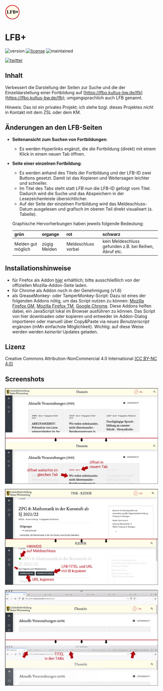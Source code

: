 ![logo](chrome_firefox/icons/lfbPlusIcon-48.png)
# LFB+
![version](https://img.shields.io/badge/version-2.1-blue) [![license](https://img.shields.io/badge/license-CC%20BY--NC%204.0-green)](https://creativecommons.org/licenses/by-nc/4.0/) ![maintained](https://img.shields.io/badge/maintained%3F-yes-lightgreen?style=flat)

[![twitter](https://img.shields.io/badge/@MrDoubleH-1DA1F2?style=flat&logo=twitter&logoColor=white)](https://twitter.com/MrDoubleH)

## Inhalt
Verbessert die Darstellung der Seiten zur Suche und die der Einzeldarstellung einer Fortbildung auf [https://lfbo.kultus-bw.de/lfb](https://lfbo.kultus-bw.de/lfb); umgangsprachlich auch LFB genannt.

Hinweis: Das ist ein privates Projekt; ich stehe bzgl. dieses Projektes _nicht_ in Kontakt mit dem ZSL oder dem KM.


## Änderungen an den LFB-Seiten
- **Seitenansicht zum Suchen von Fortbildungen**:
    - Es werden Hyperlinks ergänzt, die die Fortbildung (direkt) mit einem Klick in einem neuen Tab öffnen.
- **Seite einer einzelnen Fortbildung**:
    - Es werden anhand des Titels der Fortbildung und der LFB-ID zwei Buttons gesetzt. Damit ist das Kopieren und Weitersagen leichter und schneller.
    - Im Titel des Tabs steht statt _LFB_ nun die LFB-ID gefolgt vom Titel. Dadurch wird die Suche und das Abspeichern in der Lesezeichenleiste übersichtlicher.
    - Auf der Seite der einzelnen Fortbildung wird das Meldeschluss-Datum ausgelesen und grafisch im oberen Teil direkt visualisert (s. Tabelle).

    Graphische Hervorherbungen haben jeweils folgende Bedeutung:

    | grün                | organge       | rot                                     | schwarz                     |
    |-------------------- |-------------- |---------------------------------------  |---------------------------- |
    | Melden gut möglich  | zügig Melden  | Meldeschluss vorbei                     | kein Meldeschluss gefunden z.B. bei Reihen, Abruf etc.   |

## Installationshinweise
- für Firefox als Addon [hier](https://addons.mozilla.org/en-US/firefox/addon/lfb/) erhältlich; bitte ausschließlich von der offiziellen Mozilla-Addon-Seite laden.
- für Chrome als Addon noch in der Genehmigung (v1.6)
- als GreaseMonkey- oder TamperMonkey-Script: Dazu ist eines der folgenden Addons nötig, um das Script nutzen zu können: [Mozilla Firefox GM](https://addons.mozilla.org/de/firefox/addon/greasemonkey/), [Mozilla Firefox TM](https://addons.mozilla.org/de/firefox/addon/tampermonkey/?utm_source=addons.mozilla.org&utm_medium=referral&utm_content=search), [Google Chrome](https://chrome.google.com/webstore/detail/tampermonkey/dhdgffkkebhmkfjojejmpbldmpobfkfo?hl=de). Diese Addons helfen dabei, ein JavaScript lokal im Browser ausführen zu können. Das Script von hier downloaden oder kopieren und entweder im Addon-Dialog importieren oder manuell über Copy&Paste via _neues Benutzerscript_ ergänzen (mMn einfachste Möglichkeit). Wichtig: auf diese Weise werden werden _keinerlei_ Updates geladen.

## Lizenz
Creative Commons Attribution-NonCommercial 4.0 International [(CC BY-NC 4.0) ](https://creativecommons.org/licenses/by-nc/4.0/)

## Screenshots
![Suchseite](screenshots/640x400/lfbPlus_screenshot_search.jpg)

![Seite einer FoBi](screenshots/640x400/lfbPlus_screenshot_single.jpg)

![Titel der einzelnen Seiten](screenshots/640x400/lfbPlus_screenshot_title.jpg)